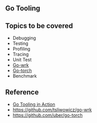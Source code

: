 ## Go Tooling

## Topics to be covered
* Debugging
* Testing
* Profiling
* Tracing
* Unit Test
* [Go-wrk](https://github.com/tsliwowicz/go-wrk)
* [Go-torch](https://github.com/uber/go-torch)
* Benchmark


## Reference
* [Go Tooling in Action](https://www.youtube.com/watch?v=uBjoTxosSys)
* https://github.com/tsliwowicz/go-wrk
* https://github.com/uber/go-torch
